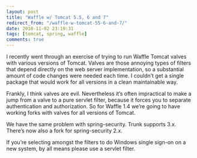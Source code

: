 ```yaml
---
layout: post
title: "Waffle w/ Tomcat 5.5, 6 and 7"
redirect_from: "/waffle-w-tomcat-55-6-and-7/"
date: 2010-11-02 23:19:31
tags: [tomcat, spring, waffle]
comments: true
---
```

I recently went through an exercise of trying to run Waffle Tomcat valves with various versions of Tomcat. Valves are those annoying types of filters that depend directly on the web server implementation, so a substantial amount of code changes were needed each time. I couldn’t get a single package that would work for all versions in a clean maintainable way.

Frankly, I think valves are evil. Nevertheless it’s often impractical to make a jump from a valve to a pure servlet filter, because it forces you to separate authentication and authorization. So for Waffle 1.4 we’re going to have working forks with valves for all versions of Tomcat.

We have the same problem with spring-security. Trunk supports 3.x. There’s now also a fork for spring-security 2.x.

If you’re selecting amongst the filters to do Windows single sign-on on a new system, by all means please use a servlet filter.

